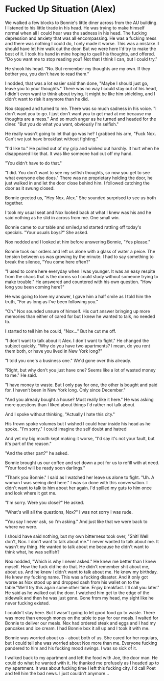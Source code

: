 #  Fucked Up Situation (Alex)

We walked a few blocks to Bonnie's little diner across from the AU building. I
listened to his little tirade in his head. He was trying to make himself normal
when all I could hear was the sadness in his head. The fucking depression and
anxiety that was all encompassing. He was a fucking mess and there was nothing I
could do, I only made it worse. This was a mistake. I should have let him walk
out the door. But we were here I'd try to make the best of it. I took his hand
in mine hoping to quell his thoughts, and offered. "Do you want me to stop
reading you? Not that I think I can, but I could try."  
  
He shook his head. "No. But remember my thoughts are my own. If they bother you,
you don't have to read them."  
  
I nodded, that was a lot easier said than done, "Maybe I should just go, leave
you to your thoughts." There was no way I could stay out of his head, I didn't
even want to think about trying. It might be like him shielding, and I didn't
want to risk it anymore than he did.  
  
Nox stopped and turned to me. There was so much sadness in his voice. "I don't
want you to go. I just don't want you to get mad at me because my thoughts are a
mess." And so much anger as he turned and headed for the diner. "But you do what
you want, obviously I'm selfish."  
  
He really wasn't going to let that go was he? I grabbed his arm, "Fuck Nox.
Can't we just have breakfast without fighting."  
  
"I'd like to." He pulled out of my grip and winked out harshly. It hurt when he
disappeared like that. It was like someone had cut off my hand.  
  
"You didn't have to do that."

"I did. You don't want to see my selfish thoughts, so now you get to see what
everyone else does." There was no proprietary holding the door, he just walked
in and let the door close behind him. I followed catching the door as it swung
closed.

Bonnie greeted us, "Hey Nox. Alex." She sounded surprised to see us both
together.  
  
I took my usual seat and Nox looked back at what I knew was his and he said
nothing as he slid in across from me. One small win.  
  
Bonnie came to our table and smiled,and started rattling off today's specials.
"Your usuals boys?" She asked.  
  
Nox nodded and I looked at him before answering Bonnie, "Yes please."  
  
Bonnie took our orders and left us alone with a glass of water a peice. The
tension between us was growing by the minute. I had to say something to break
the silence, "You come here often?"  
  
"I used to come here everyday when I was younger. It was an easy respite from
the chaos that is the dorms so I could study without someone trying to make
trouble." He answered and countered with his own question. "How long you been
coming here?"  
  
He was going to love my answer, I gave him a half smile as I told him the truth,
"For as long as I've been following you."  
  
"Oh." Nox sounded unsure of himself. His curt answer bringing up more memories
than either of cared for but I knew he wanted to talk, no needed to.

I started to tell him he could, "Nox…" But he cut me off.

"I don't want to talk about it Alex. I don't want to fight." He changed the
subject quickly, "Why do you have two apartments? I mean, do you rent them both,
or have you lived in New York long?"  
  
"I told you one's a business one." We'd gone over this already.  
  
"Right, but why don't you just have one? Seems like a lot of wasted money to
me." He said.  
  
"I have money to waste. But I only pay for one, the other is bought and paid
for. I haven’t been in New York long. Only since December."  
  
"And you already bought a house? Must really like it here." He was asking more
questions than I liked about things I'd rather not talk about.

And I spoke without thinking, "Actually I hate this city."  
  
His frown spoke volumes but I wished I could hear inside his head as he spoke.
"I'm sorry." I could imagine the self doubt and hatred  
  
And yet my big mouth kept making it worse, "I'd say it's not your fault, but
it's part of the reason."  
  
"And the other part?" he asked.

Bonnie brought us our coffee and set down a pot for us to refill with at need.
"Your food will be ready soon darlings."  
  
"Thank you Bonnie." I said as I watched her leave us alone to fight. "Uh. A
woman I was seeing died here." I was so done with this conversation. I didn't
want to talk to him about her again. I'd spilled my guts to him once and look
where it got me.  
  
"I'm sorry. Were you close?" He asked.  
  
"What's will all the questions, Nox?" I was not sorry I was rude.

"You say I never ask, so I'm asking." And just like that we were back to where
we were.  
  
I should have said nothing, but my own bitterness took over, "Shit! Well don't,
Nox. I don't want to talk about me." I never wanted to talk about me. It wasn't
my thing. He wanted to talk about me because he didn't want to think what, he
was selfish?  
  
Nox nodded, "Which is why I never asked." He knew me better than I knew myself.
How the fuck did he do that. He didn't remember shit about me, about us. And he
knew I didn't want to talk about me. He knew my birthday. He knew my fucking
name. This was a fucking disaster. And it only got worse as Nox stood up and
dropped cash from his wallet on to the table."We'll try this again some other
time. Enjoy breakfast. I'll call you later." He said as he walked out the door.
I watched him get to the edge of the sidewalk and then he was just gone. Gone
from my head, my sight like he never fucking existed.

I couldn't stay here. But I wasn't going to let good food go to waste. There was
more than enough money on the table to pay for our meals. I waited for Bonnie to
deliver our meals. Nox had ordered steak and eggs and I had my pancakes and ice
cream. I had Bonnie box it all up and I took it with me.

Bonnie was worried about us - about both of us. She cared for her regulars, but
I could tell she was worried about Nox more than me. Everyone fucking pandered
to him and his fucking mood swings. I was so sick of it.

I walked back to my apartment and left the food with Joe, the door man. He could
do what he wanted with it. He thanked me profusely as I headed up to my
apartment. It was about fucking time I left this fucking city. I'd call Poet and
tell him the bad news. I just couldn't anymore...
